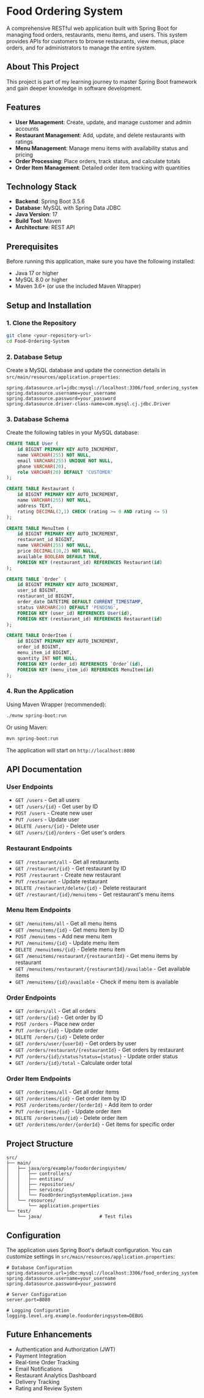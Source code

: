 # Food Ordering System

A comprehensive RESTful web application built with Spring Boot for managing food orders, restaurants, menu items, and users. This system provides APIs for customers to browse restaurants, view menus, place orders, and for administrators to manage the entire system.

## About This Project

This project is part of my learning journey to master Spring Boot framework and gain deeper knowledge in software development.

## Features

- **User Management**: Create, update, and manage customer and admin accounts
- **Restaurant Management**: Add, update, and delete restaurants with ratings
- **Menu Management**: Manage menu items with availability status and pricing
- **Order Processing**: Place orders, track status, and calculate totals
- **Order Item Management**: Detailed order item tracking with quantities

## Technology Stack

- **Backend**: Spring Boot 3.5.6
- **Database**: MySQL with Spring Data JDBC
- **Java Version**: 17
- **Build Tool**: Maven
- **Architecture**: REST API

## Prerequisites

Before running this application, make sure you have the following installed:

- Java 17 or higher
- MySQL 8.0 or higher
- Maven 3.6+ (or use the included Maven Wrapper)

## Setup and Installation

### 1. Clone the Repository

```bash
git clone <your-repository-url>
cd Food-Ordering-System
```

### 2. Database Setup

Create a MySQL database and update the connection details in `src/main/resources/application.properties`:

```properties
spring.datasource.url=jdbc:mysql://localhost:3306/food_ordering_system
spring.datasource.username=your_username
spring.datasource.password=your_password
spring.datasource.driver-class-name=com.mysql.cj.jdbc.Driver
```

### 3. Database Schema

Create the following tables in your MySQL database:

```sql
CREATE TABLE User (
    id BIGINT PRIMARY KEY AUTO_INCREMENT,
    name VARCHAR(255) NOT NULL,
    email VARCHAR(255) UNIQUE NOT NULL,
    phone VARCHAR(20),
    role VARCHAR(20) DEFAULT 'CUSTOMER'
);

CREATE TABLE Restaurant (
    id BIGINT PRIMARY KEY AUTO_INCREMENT,
    name VARCHAR(255) NOT NULL,
    address TEXT,
    rating DECIMAL(2,1) CHECK (rating >= 0 AND rating <= 5)
);

CREATE TABLE MenuItem (
    id BIGINT PRIMARY KEY AUTO_INCREMENT,
    restaurant_id BIGINT,
    name VARCHAR(255) NOT NULL,
    price DECIMAL(10,2) NOT NULL,
    available BOOLEAN DEFAULT TRUE,
    FOREIGN KEY (restaurant_id) REFERENCES Restaurant(id)
);

CREATE TABLE `Order` (
    id BIGINT PRIMARY KEY AUTO_INCREMENT,
    user_id BIGINT,
    restaurant_id BIGINT,
    order_date DATETIME DEFAULT CURRENT_TIMESTAMP,
    status VARCHAR(20) DEFAULT 'PENDING',
    FOREIGN KEY (user_id) REFERENCES User(id),
    FOREIGN KEY (restaurant_id) REFERENCES Restaurant(id)
);

CREATE TABLE OrderItem (
    id BIGINT PRIMARY KEY AUTO_INCREMENT,
    order_id BIGINT,
    menu_item_id BIGINT,
    quantity INT NOT NULL,
    FOREIGN KEY (order_id) REFERENCES `Order`(id),
    FOREIGN KEY (menu_item_id) REFERENCES MenuItem(id)
);
```

### 4. Run the Application

Using Maven Wrapper (recommended):

```bash
./mvnw spring-boot:run
```

Or using Maven:

```bash
mvn spring-boot:run
```

The application will start on `http://localhost:8080`

## API Documentation

### User Endpoints

- `GET /users` - Get all users
- `GET /users/{id}` - Get user by ID
- `POST /users` - Create new user
- `PUT /users` - Update user
- `DELETE /users/{id}` - Delete user
- `GET /users/{id}/orders` - Get user's orders

### Restaurant Endpoints

- `GET /restaurant/all` - Get all restaurants
- `GET /restaurant/{id}` - Get restaurant by ID
- `POST /restaurant` - Create new restaurant
- `PUT /restaurant` - Update restaurant
- `DELETE /restaurant/delete/{id}` - Delete restaurant
- `GET /restaurant/{id}/menuitems` - Get restaurant's menu items

### Menu Item Endpoints

- `GET /menuitems/all` - Get all menu items
- `GET /menuitems/{id}` - Get menu item by ID
- `POST /menuitems` - Add new menu item
- `PUT /menuitems/{id}` - Update menu item
- `DELETE /menuitems/{id}` - Delete menu item
- `GET /menuitems/restaurant/{restaurantId}` - Get menu items by restaurant
- `GET /menuitems/restaurant/{restaurantId}/available` - Get available items
- `GET /menuitems/{id}/available` - Check if menu item is available

### Order Endpoints

- `GET /orders/all` - Get all orders
- `GET /orders/{id}` - Get order by ID
- `POST /orders` - Place new order
- `PUT /orders/{id}` - Update order
- `DELETE /orders/{id}` - Delete order
- `GET /orders/user/{userId}` - Get orders by user
- `GET /orders/restaurant/{restaurantId}` - Get orders by restaurant
- `PUT /orders/{id}/status?status={status}` - Update order status
- `GET /orders/{id}/total` - Calculate order total

### Order Item Endpoints

- `GET /orderitems/all` - Get all order items
- `GET /orderitems/{id}` - Get order item by ID
- `POST /orderitems/order/{orderId}` - Add item to order
- `PUT /orderitems/{id}` - Update order item
- `DELETE /orderitems/{id}` - Delete order item
- `GET /orderitems/order/{orderId}` - Get items for specific order



## Project Structure

```
src/
├── main/
│   ├── java/org/example/foodorderingsystem/
│   │   ├── controllers/          
│   │   ├── entities/             
│   │   ├── repositories/        
│   │   ├── services/             
│   │   └── FoodOrderingSystemApplication.java
│   └── resources/
│       └── application.properties
└── test/
    └── java/                     # Test files
```

## Configuration

The application uses Spring Boot's default configuration. You can customize settings in `src/main/resources/application.properties`:

```properties
# Database Configuration
spring.datasource.url=jdbc:mysql://localhost:3306/food_ordering_system
spring.datasource.username=your_username
spring.datasource.password=your_password

# Server Configuration
server.port=8080

# Logging Configuration
logging.level.org.example.foodorderingsystem=DEBUG
```



## Future Enhancements

- Authentication and Authorization (JWT)
- Payment Integration
- Real-time Order Tracking
- Email Notifications
- Restaurant Analytics Dashboard
- Delivery Tracking
- Rating and Review System

